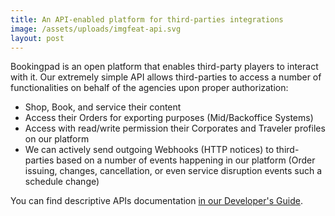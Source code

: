 ```yaml
---
title: An API-enabled platform for third-parties integrations
image: /assets/uploads/imgfeat-api.svg
layout: post
---
```

Bookingpad is an open platform that enables third-party players to interact with it. Our extremely simple API allows third-parties to access a number of functionalities on behalf of the agencies upon proper authorization:

* Shop, Book, and service their content
* Access their Orders for exporting purposes (Mid/Backoffice Systems)
* Access with read/write permission their Corporates and Traveler profiles on our platform
* We can actively send outgoing Webhooks (HTTP notices) to third-parties based on a number of events happening in our platform (Order issuing, changes, cancellation, or even service disruption events such a schedule change)

You can find descriptive APIs documentation [in our Developer's Guide](https://dev-guides.airgateway.net/).